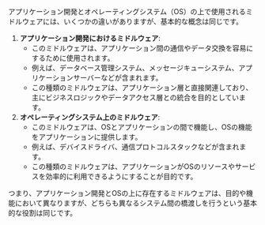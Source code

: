 アプリケーション開発とオペレーティングシステム（OS）の上で使用されるミドルウェアには、いくつかの違いがありますが、基本的な概念は同じです。

1. **アプリケーション開発におけるミドルウェア**:
    - このミドルウェアは、アプリケーション間の通信やデータ交換を容易にするために使用されます。
    - 例えば、データベース管理システム、メッセージキューシステム、アプリケーションサーバーなどが含まれます。
    - この種類のミドルウェアは、アプリケーション層と直接関連しており、主にビジネスロジックやデータアクセス層との統合を目的としています。
2. **オペレーティングシステム上のミドルウェア**:
    - このミドルウェアは、OSとアプリケーションの間で機能し、OSの機能をアプリケーションに提供します。
    - 例えば、デバイスドライバ、通信プロトコルスタックなどが含まれます。
    - この種類のミドルウェアは、アプリケーションがOSのリソースやサービスを効率的に利用できるようにすることが目的です。

つまり、アプリケーション開発とOSの上に存在するミドルウェアは、目的や機能において異なりますが、どちらも異なるシステム間の橋渡しを行うという基本的な役割は同じです。
